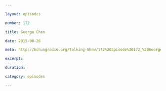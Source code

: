 ```yaml
---

layout: episodes

number: 172

title: George Chen

date: 2015-08-26

meta: http://kchungradio.org/Talking-Show/172%20Episode%20172_%20George%20Chen.mp3

excerpt: 

duration: 

category: episodes

---
```


